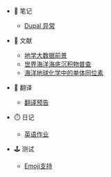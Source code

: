 <!-- - [ 🧪🧫🧬 首页](/) -->

- 🔬 笔记

  - [Dupal 异常](Page/Notes/Dupal异常 "关于Dupal异常的笔记")

- 📑 文献

  - [地学大数据前景](Page/Paper/地学大数据前景 "地学大数据前景")
  - [世界海洋海底沉积物普查](Page/Paper/世界海洋海底沉积物普查 "世界海洋海底沉积物普查")
  - [海洋地球化学中的单体同位素](Page/Paper/海洋地球化学中的单体同位素 "海洋地球化学中的单体同位素")

- 📖 翻译

  - [翻译预告](Page/Books/翻译 "地球化学书籍翻译预告")

- ⏱️ 日记

  - [英语作业](Page/Diary/一篇小日记 "一篇小日记😂")

- 🕹️ 测试
  - [Emoji支持](Page/Test/Emoji "🤣😂💓")

